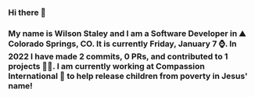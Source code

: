 ### Hi there 👋

### My name is Wilson Staley and I am a Software Developer in ⛰ Colorado Springs, CO.  It is currently Friday, January 7 ⌚. In 2022 I have made 2 commits, 0 PRs, and contributed to 1 projects 👨‍💻. I am currently working at Compassion International 🏢 to help release children from poverty in Jesus' name!